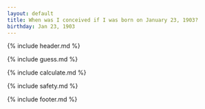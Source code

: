 ```yaml
---
layout: default
title: When was I conceived if I was born on January 23, 1903?
birthday: Jan 23, 1903
---
```


{% include header.md %}

{% include guess.md %}

{% include calculate.md %}

{% include safety.md %}

{% include footer.md %}



